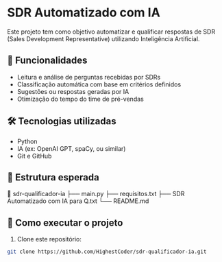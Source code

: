 # SDR Automatizado com IA

Este projeto tem como objetivo automatizar e qualificar respostas de SDR (Sales Development Representative) utilizando Inteligência Artificial.

## 🚀 Funcionalidades

- Leitura e análise de perguntas recebidas por SDRs
- Classificação automática com base em critérios definidos
- Sugestões ou respostas geradas por IA
- Otimização do tempo do time de pré-vendas

## 🛠 Tecnologias utilizadas

- Python
- IA (ex: OpenAI GPT, spaCy, ou similar)
- Git e GitHub

## 📂 Estrutura esperada

📁 sdr-qualificador-ia
├── main.py
├── requisitos.txt
├── SDR Automatizado com IA para Q.txt
└── README.md


## 🧪 Como executar o projeto

1. Clone este repositório:
```bash
git clone https://github.com/HighestCoder/sdr-qualificador-ia.git
